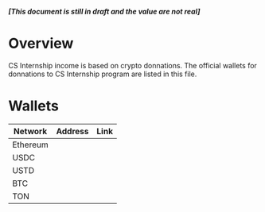 _**[This document is still in draft and the value are not real]**_

# Overview
CS Internship income is based on crypto donnations. The official wallets for donnations to CS Internship program are listed in this file.

# Wallets
| Network  | Address | Link |
| --       | --      | -- |
| Ethereum |         |
| USDC     |         |
| USTD |
| BTC | 
| TON |